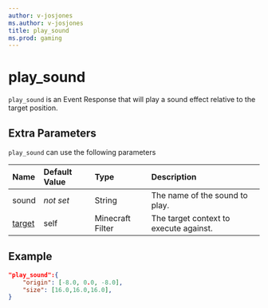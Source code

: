 ```yaml
---
author: v-josjones
ms.author: v-josjones
title: play_sound
ms.prod: gaming
---
```


# play_sound

`play_sound` is an Event Response that will play a sound effect relative to the target position.

## Extra Parameters

`play_sound` can use the following parameters

|Name |Default Value  |Type  |Description  |
|:----------|:----------|:----------|:----------|
|sound|*not set* | String|  The name of the sound to play. |
|[target](../../../EntityReference/Examples/FilterList.md)| self| Minecraft Filter|  The target context to execute against. |

## Example

```json
"play_sound":{
    "origin": [-8.0, 0.0, -8.0],
    "size": [16.0,16.0,16.0],
}
```
